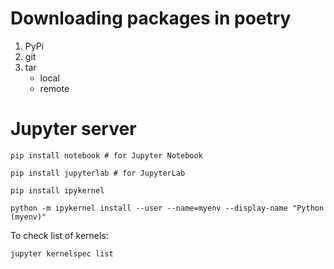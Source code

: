 # Downloading packages in poetry

1. PyPi
2. git
3. tar
   - local
   - remote

# Jupyter server

`pip install notebook # for Jupyter Notebook`

`pip install jupyterlab # for JupyterLab`

`pip install ipykernel`

`python -m ipykernel install --user --name=myenv --display-name "Python (myenv)"`

To check list of kernels:

`jupyter kernelspec list`
